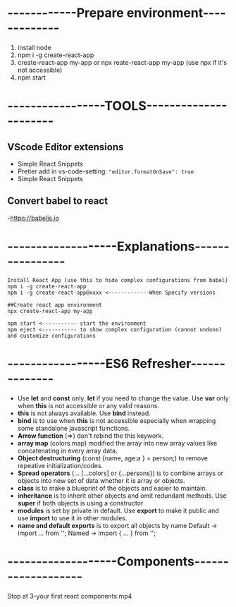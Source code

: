 # ------------Prepare environment-------------

1. install node
2. npm i -g create-react-app
3. create-react-app my-app or npx reate-react-app my-app (use npx if it's not accessible)
4. npm start

# -----------------TOOLS----------------------

## VScode Editor extensions

- Simple React Snippets
- Pretier
    add in vs-code-setting:
    ``"editor.formatOnSave": true``
- Simple React Snippets

## Convert babel to react

-https://babeljs.io

# -------------------Explanations----------------

```
Install React App (use this to hide complex configurations from babel)
npm i -g create-react-app
npm i -g create-react-app@xxxx <-------------When Specify versions

##Create react app environment
npx create-react-app my-app

npm start <----------- start the environment
npm eject <----------- to show complex configuration (cannot undone) and customize configurations
```

# -----------------ES6 Refresher--------------

- Use **let** and **const** only. **let** if you need to change the value. Use **var** only when **this** is not accessible or any valid reasons.
- **this** is not always available. Use **bind** instead.
- **bind** is to use when **this** is not accessible especially when wrapping some standalone javascript fuinctions.
- **Arrow function** (=>) don't rebind the this keywork.
- **array map** (colors.map) modified the array into new array values like concatenating in every array data.
- **Object destructuring** (const {name, age:a } = person;) to remove repeative initialization/codes.
- **Spread operators** (... [...colors] or {...persons}) is to combine arrays or objects into new set of data whether it is array or objects.
- **class** is to make a blueprint of the objects and easier to maintain.
- **inheritance** is to inherit other objects and omit redundant methods. Use **super** if both objects is using a constructor
- **modules** is set by private in default. Use **export** to make it public and use **import** to use it in other modules.
- **name and default exports** is to export all objects by name
  Default -> import ... from '';
  Named -> import { ... } from '';

# -------------------Components-------------------

Stop at 3-your first react components.mp4
